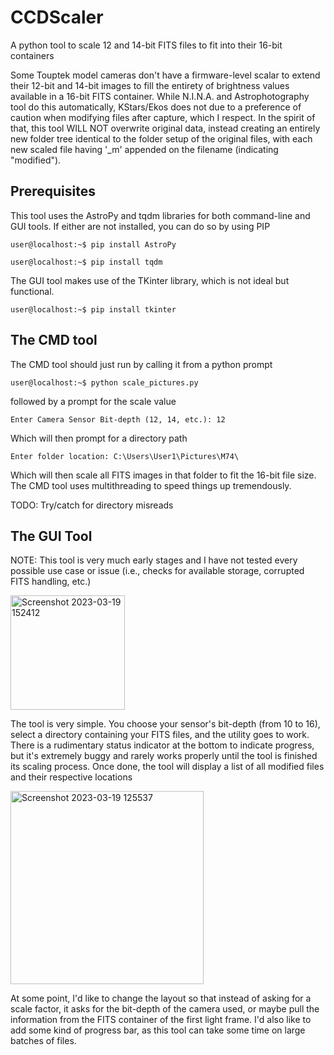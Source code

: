# CCDScaler
A python tool to scale 12 and 14-bit FITS files to fit into their 16-bit containers

Some Touptek model cameras don't have a firmware-level scalar to extend their 12-bit and 14-bit images to fill the entirety of brightness values available in a 16-bit FITS container. While N.I.N.A. and Astrophotography tool do this automatically, KStars/Ekos does not due to a preference of caution when modifying files after capture, which I respect. In the spirit of that, this tool WILL NOT overwrite original data, instead creating an entirely new folder tree identical to the folder setup of the original files, with each new scaled file having '_m' appended on the filename (indicating "modified").

## Prerequisites
This tool uses the AstroPy and tqdm libraries for both command-line and GUI tools. If either are not installed, you can do so by using PIP

```user@localhost:~$ pip install AstroPy```

```user@localhost:~$ pip install tqdm```


The GUI tool makes use of the TKinter library, which is not ideal but functional.

```user@localhost:~$ pip install tkinter```

## The CMD tool

The CMD tool should just run by calling it from a python prompt

```user@localhost:~$ python scale_pictures.py```

followed by a prompt for the scale value

```Enter Camera Sensor Bit-depth (12, 14, etc.): 12```

Which will then prompt for a directory path

```Enter folder location: C:\Users\User1\Pictures\M74\```

Which will then scale all FITS images in that folder to fit the 16-bit file size. The CMD tool uses multithreading to speed things up tremendously.

TODO: Try/catch for directory misreads


## The GUI Tool
NOTE: This tool is very much early stages and I have not tested every possible use case or issue (i.e., checks for available storage, corrupted FITS handling, etc.)

<img width="183" alt="Screenshot 2023-03-19 152412" src="https://user-images.githubusercontent.com/16050999/226203985-d43d1e5c-17a2-4900-abe7-67ae13027ad5.png">

The tool is very simple. You choose your sensor's bit-depth (from 10 to 16), select a directory containing your FITS files, and the utility goes to work. There is a rudimentary status indicator at the bottom to indicate progress, but it's extremely buggy and rarely works properly until the tool is finished its scaling process. Once done, the tool will display a list of all modified files and their respective locations

<img width="309" alt="Screenshot 2023-03-19 125537" src="https://user-images.githubusercontent.com/16050999/226192103-391de697-8e2a-489d-966a-507da8155e04.png">

At some point, I'd like to change the layout so that instead of asking for a scale factor, it asks for the bit-depth of the camera used, or maybe pull the information from the FITS container of the first light frame. I'd also like to add some kind of progress bar, as this tool can take some time on large batches of files.
